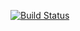 [![Build Status](https://travis-ci.org/jraigneau/maxtables.svg?branch=master)](https://travis-ci.org/jraigneau/maxtables)